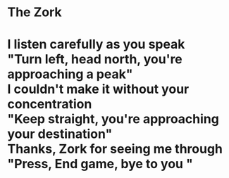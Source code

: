 <h1>The Zork<h1>

<p>I listen carefully as you speak<br>
"Turn left, head north, you're approaching a peak"<br>
I couldn't make it without your concentration <br>
"Keep straight, you're approaching your destination" <br>
Thanks, Zork for seeing me through <br>
"Press, End game, bye to you " <p>
